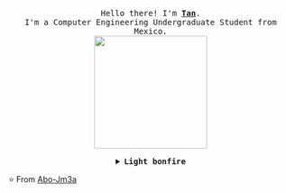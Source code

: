 <p align="center">
  <br>
  <samp>
    Hello there! I'm <b><a rel="nofollow noopener noreferrer" target="_blank" href="https://tanx.dev">Tan</a></b>.
    <br>I'm a Computer Engineering Undergraduate Student from Mexico.<br>

</samp>

  <img src="https://media.giphy.com/media/v1.Y2lkPTc5MGI3NjExb3F2dnl6aWdkeTRxZjR1c3B2MWJhanZrMnVwdHBtd25vdWQzemR5MSZlcD12MV9pbnRlcm5hbF9naWZfYnlfaWQmY3Q9Zw/2laRP9C2CgEBTwUCZ2/giphy.gif" width="200"/>

</p>


<details align="center">

<summary> <b> <samp> Light bonfire </samp></b></summary>
<samp>
 <b><h2 style="color: #fc6203">B O N F I R E &nbsp; L I T !</h2> </b>

<img src="https://media.giphy.com/media/v1.Y2lkPTc5MGI3NjExcnV1ZTAwaTZmbmlkc241dGprejdsN2gwbmN0NHUwdXRlMWdncmZiaiZlcD12MV9pbnRlcm5hbF9naWZfYnlfaWQmY3Q9Zw/h01yJiPsF9CRqXqOZN/giphy.gif" width="200"/>

Discord Server: <a href="https://discord.gg/rvtsXKuf2P">Welcome to my our server.</a>

<p align="center">
  <a rel="nofollow noopener noreferrer" target="_blank" href="https://youtube.com/@MrToM23">
  <img src="https://img.shields.io/badge/YouTube-FF0000?style=for-the-badge&logo=youtube&logoColor=white" width="30px" alt="LinkedIn"></a>
  &nbsp; &nbsp;
  <a rel="nofollow noopener noreferrer" target="_blank" href="https://steamcommunity.com/profiles/76561199509030324/">
  <img src="https://img.shields.io/badge/Steam-000000?style=for-the-badge&logo=steam&logoColor=white" width="30px" alt="Twitter"></a>
  &nbsp; &nbsp;
  <a rel="nofollow noopener noreferrer" target="_blank" href="tahlehmohammed@gmail.com">
  <img src="	https://img.shields.io/badge/PayPal-00457C?style=for-the-badge&logo=paypal&logoColor=white" width="30px" alt="HackerRank"></a>
  &nbsp; &nbsp;
  <a rel="nofollow noopener noreferrer" target="Github">
  <img src="https://img.shields.io/github/followers/Abo-Jm3a.svg?style=social&label=Follow&maxAge=2592000" width="30px" alt="LeetCode"></a>
  &nbsp;
  &nbsp;
  <a rel="nofollow noopener noreferrer" target="_blank" href="https://t.me/Abo_jm3a">
  <img src="https://img.shields.io/badge/Ask%20me-anything-1abc9c.svg" width="23px" alt="Secret"></a>
</p> 


</samp>
</details>

⭐️ From [Abo-Jm3a](https://github.com/Abo-Jm3a)
